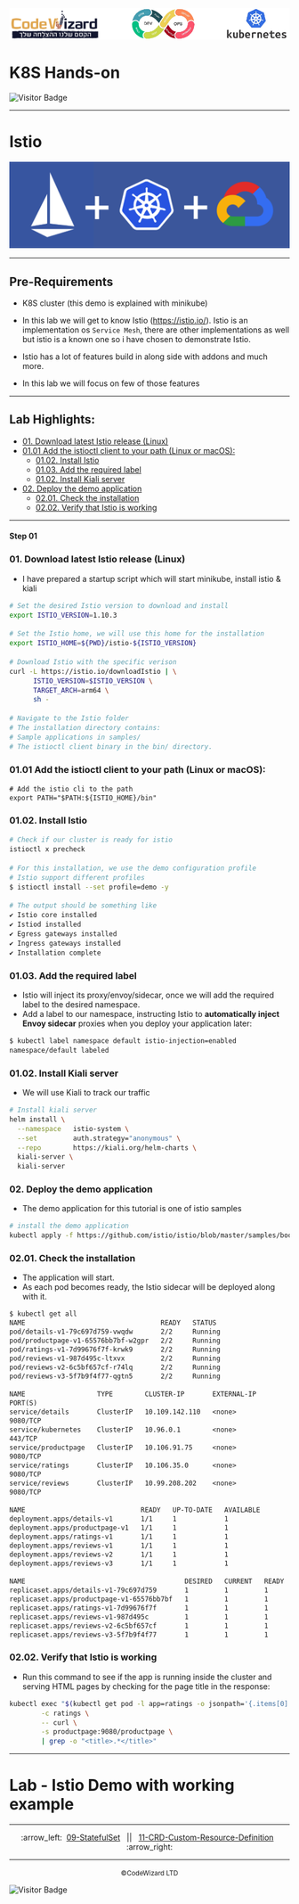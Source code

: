 ![](../../resources/k8s-logos.png)

# K8S Hands-on
![Visitor Badge](https://visitor-badge.laobi.icu/badge?page_id=nirgeier)

---
# Istio
![](../../resources/k8s-istio-gcp.png)

---
## Pre-Requirements 
- K8S cluster (this demo is explained with minikube)

- In this lab we will get to know Istio (https://istio.io/). Istio is an implementation os `Service Mesh`, there are other implementations as well but istio is a known one so i have chosen to demonstrate Istio.
- Istio has a lot of features build in along side with addons and much more.
- In this lab we will focus on few of those features

<!-- inPage TOC start -->

---
## Lab Highlights:
 - [01. Download latest Istio release (Linux)](#01-Download-latest-Istio-release-Linux)
 - [01.01 Add the istioctl client to your path (Linux or macOS):](#0101-Add-the-istioctl-client-to-your-path-Linux-or-macOS)
   - [01.02. Install Istio](#0102-Install-Istio)
   - [01.03. Add the required label](#0103-Add-the-required-label)
   - [01.02. Install Kiali server](#0102-Install-Kiali-server)
 - [02. Deploy the demo application](#02-Deploy-the-demo-application)
   - [02.01. Check the installation](#0201-Check-the-installation)
   - [02.02. Verify that Istio is working](#0202-Verify-that-Istio-is-working)

---

<!-- inPage TOC end -->

#### Step 01

### 01. Download latest Istio release (Linux)
- I have prepared a startup script which will start minikube, install istio & kiali
```sh
# Set the desired Istio version to download and install
export ISTIO_VERSION=1.10.3

# Set the Istio home, we will use this home for the installation
export ISTIO_HOME=${PWD}/istio-${ISTIO_VERSION}

# Download Istio with the specific verison
curl -L https://istio.io/downloadIstio | \
      ISTIO_VERSION=$ISTIO_VERSION \
      TARGET_ARCH=arm64 \
      sh -

# Navigate to the Istio folder
# The installation directory contains:
# Sample applications in samples/
# The istioctl client binary in the bin/ directory.
```
### 01.01 Add the istioctl client to your path (Linux or macOS):
```
# Add the istio cli to the path
export PATH="$PATH:${ISTIO_HOME}/bin"

```

### 01.02. Install Istio
```sh
# Check if our cluster is ready for istio
istioctl x precheck 

# For this installation, we use the demo configuration profile
# Istio support different profiles
$ istioctl install --set profile=demo -y

# The output should be something like
✔ Istio core installed
✔ Istiod installed
✔ Egress gateways installed
✔ Ingress gateways installed
✔ Installation complete
```

### 01.03. Add the required label
- Istio will inject its proxy/envoy/sidecar, once we will add the required label to the desired namespace.
- Add a label to our namespace, instructing Istio to **automatically inject Envoy sidecar** proxies when you deploy your application later:
```sh
$ kubectl label namespace default istio-injection=enabled
namespace/default labeled
```

### 01.02. Install Kiali server
- We will use Kiali to track our traffic
```sh
# Install kiali server
helm install \
  --namespace   istio-system \
  --set         auth.strategy="anonymous" \
  --repo        https://kiali.org/helm-charts \
  kiali-server \
  kiali-server
```

### 02. Deploy the demo application
- The demo application for this tutorial is one of istio samples
```sh
# install the demo application
kubectl apply -f https://github.com/istio/istio/blob/master/samples/bookinfo/platform/kube/bookinfo.yaml
```


### 02.01. Check the installation
- The application will start. 
- As each pod becomes ready, the Istio sidecar will be deployed along with it.
```
$ kubectl get all
NAME                                  READY   STATUS   
pod/details-v1-79c697d759-vwqdw       2/2     Running   
pod/productpage-v1-65576bb7bf-w2gpr   2/2     Running   
pod/ratings-v1-7d99676f7f-krwk9       2/2     Running   
pod/reviews-v1-987d495c-ltxvx         2/2     Running   
pod/reviews-v2-6c5bf657cf-r74lq       2/2     Running   
pod/reviews-v3-5f7b9f4f77-qgtn5       2/2     Running 

NAME                  TYPE        CLUSTER-IP       EXTERNAL-IP   PORT(S)    
service/details       ClusterIP   10.109.142.110   <none>        9080/TCP   
service/kubernetes    ClusterIP   10.96.0.1        <none>        443/TCP    
service/productpage   ClusterIP   10.106.91.75     <none>        9080/TCP   
service/ratings       ClusterIP   10.106.35.0      <none>        9080/TCP   
service/reviews       ClusterIP   10.99.208.202    <none>        9080/TCP   

NAME                             READY   UP-TO-DATE   AVAILABLE   
deployment.apps/details-v1       1/1     1            1           
deployment.apps/productpage-v1   1/1     1            1           
deployment.apps/ratings-v1       1/1     1            1           
deployment.apps/reviews-v1       1/1     1            1           
deployment.apps/reviews-v2       1/1     1            1           
deployment.apps/reviews-v3       1/1     1            1           

NAME                                        DESIRED   CURRENT   READY   
replicaset.apps/details-v1-79c697d759       1         1         1       
replicaset.apps/productpage-v1-65576bb7bf   1         1         1       
replicaset.apps/ratings-v1-7d99676f7f       1         1         1       
replicaset.apps/reviews-v1-987d495c         1         1         1       
replicaset.apps/reviews-v2-6c5bf657cf       1         1         1       
replicaset.apps/reviews-v3-5f7b9f4f77       1         1         1       
```

### 02.02. Verify that Istio is working
- Run this command to see if the app is running inside the cluster and serving HTML pages by checking for the page title in the response:
```sh
kubectl exec "$(kubectl get pod -l app=ratings -o jsonpath='{.items[0].metadata.name}')" \
        -c ratings \
        -- curl \
        -s productpage:9080/productpage \
        | grep -o "<title>.*</title>"
```        

---
# Lab - Istio Demo with working example




<!-- navigation start -->

---

<div align="center">
:arrow_left:&nbsp;
  <a href="../09-StatefulSet">09-StatefulSet</a>
&nbsp;&nbsp;||&nbsp;&nbsp;  <a href="../11-CRD-Custom-Resource-Definition">11-CRD-Custom-Resource-Definition</a>
  &nbsp; :arrow_right:</div>

---

<div align="center">
  <small>&copy;CodeWizard LTD</small>
</div>

![Visitor Badge](https://visitor-badge.laobi.icu/badge?page_id=nirgeier)

<!-- navigation end -->